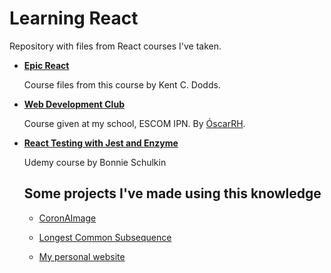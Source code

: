   # Learning React
  
  Repository with files from React courses I've taken.

- **[Epic React](https://epicreact.dev/)**
  
  Course files from this course by Kent C. Dodds.

- **[Web Development Club](https://www.facebook.com/DWESCOM)**

  Course given at my school, ESCOM IPN. By [ÓscarRH](https://github.com/SoyOscarRH).
  
- **[React Testing with Jest and Enzyme](https://www.udemy.com/course/react-testing-with-jest-and-enzyme/)**

  Udemy course by Bonnie Schulkin
  
   ## Some projects I've made using this knowledge
    
    * [CoronAImage](https://github.com/erickcm2k/coronaimage)

    * [Longest Common Subsequence](https://longest-common-subsequence.netlify.app/)
    
    * [My personal website](https://github.com/erickcm2k/newProjectPortfolio/tree/master/portfolio)


